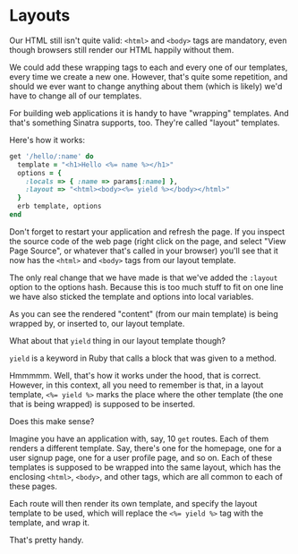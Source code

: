 # Layouts

Our HTML still isn't quite valid: `<html>` and `<body>` tags are mandatory,
even though browsers still render our HTML happily without them.

We could add these wrapping tags to each and every one of our templates,
every time we create a new one. However, that's quite some repetition, and
should we ever want to change anything about them (which is likely) we'd
have to change all of our templates.

For building web applications it is handy to have "wrapping" templates. And
that's something Sinatra supports, too. They're called "layout" templates.

Here's how it works:

```ruby
get '/hello/:name' do
  template = "<h1>Hello <%= name %></h1>"
  options = {
    :locals => { :name => params[:name] },
    :layout => "<html><body><%= yield %></body></html>"
  }
  erb template, options
end
```

Don't forget to restart your application and refresh the page. If you inspect
the source code of the web page (right click on the page, and select "View Page
Source", or whatever that's called in your browser) you'll see that it now has
the `<html>` and `<body>` tags from our layout template.

The only real change that we have made is that we've added the `:layout` option
to the options hash. Because this is too much stuff to fit on one line we have
also sticked the template and options into local variables.

As you can see the rendered "content" (from our main template) is being wrapped
by, or inserted to, our layout template.

What about that `yield` thing in our layout template though?

`yield` is a keyword in Ruby that calls a block that was given to a method.

Hmmmmm. Well, that's how it works under the hood, that is correct. However, in
this context, all you need to remember is that, in a layout template, `<%=
yield %>` marks the place where the other template (the one that is being
wrapped) is supposed to be inserted.

Does this make sense?

Imagine you have an application with, say, 10 `get` routes. Each of them
renders a different template. Say, there's one for the homepage, one for
a user signup page, one for a user profile page, and so on. Each of these
templates is supposed to be wrapped into the same layout, which has the
enclosing `<html>`, `<body>`, and other tags, which are all common to each
of these pages.

Each route will then render its own template, and specify the layout template
to be used, which will replace the `<%= yield %>` tag with the template, and
wrap it.

That's pretty handy.
